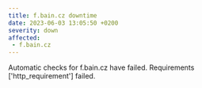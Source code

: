 ```yaml
---
title: f.bain.cz downtime
date: 2023-06-03 13:05:50 +0200
severity: down
affected:
 - f.bain.cz
---
```

Automatic checks for f.bain.cz have failed. Requirements ['http_requirement'] failed.
